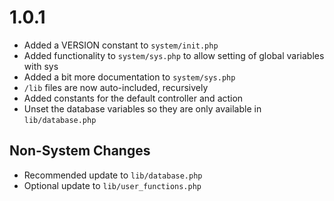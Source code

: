 1.0.1
====================
- Added a VERSION constant to `system/init.php`
- Added functionality to `system/sys.php` to allow setting of global variables with sys
- Added a bit more documentation to `system/sys.php`
- `/lib` files are now auto-included, recursively
- Added constants for the default controller and action
- Unset the database variables so they are only available in `lib/database.php`

Non-System Changes
---------------------
- Recommended update to `lib/database.php`
- Optional update to `lib/user_functions.php`